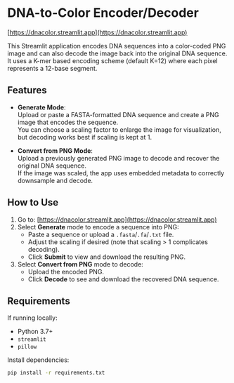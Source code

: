 # DNA-to-Color Encoder/Decoder
[https://dnacolor.streamlit.app](https://dnacolor.streamlit.app)

This Streamlit application encodes DNA sequences into a color-coded PNG image and can also decode the image back into the original DNA sequence. It uses a K-mer based encoding scheme (default K=12) where each pixel represents a 12-base segment.

## Features

- **Generate Mode**:  
  Upload or paste a FASTA-formatted DNA sequence and create a PNG image that encodes the sequence.  
  You can choose a scaling factor to enlarge the image for visualization, but decoding works best if scaling is kept at 1.

- **Convert from PNG Mode**:  
  Upload a previously generated PNG image to decode and recover the original DNA sequence.  
  If the image was scaled, the app uses embedded metadata to correctly downsample and decode.

## How to Use

1. Go to: [https://dnacolor.streamlit.app](https://dnacolor.streamlit.app)
2. Select **Generate** mode to encode a sequence into PNG:
   - Paste a sequence or upload a `.fasta`/`.fa`/`.txt` file.
   - Adjust the scaling if desired (note that scaling > 1 complicates decoding).
   - Click **Submit** to view and download the resulting PNG.
3. Select **Convert from PNG** mode to decode:
   - Upload the encoded PNG.
   - Click **Decode** to see and download the recovered DNA sequence.

## Requirements

If running locally:
- Python 3.7+
- `streamlit`
- `pillow`

Install dependencies:
```bash
pip install -r requirements.txt
